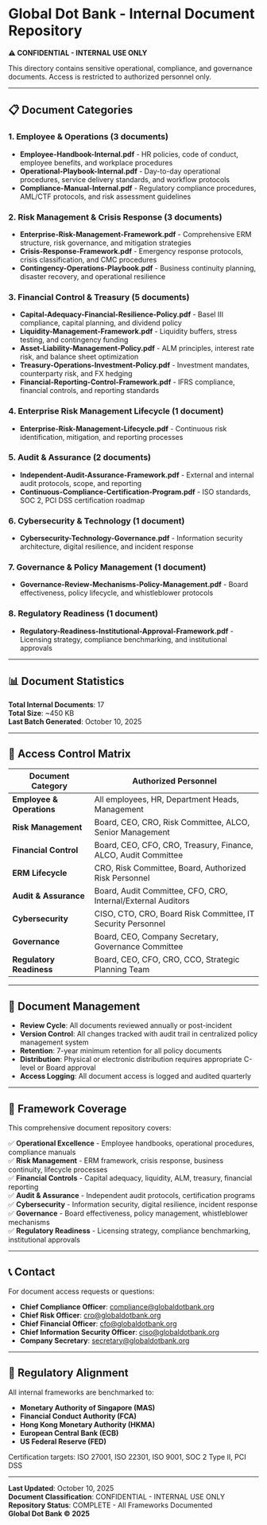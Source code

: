 # Global Dot Bank - Internal Document Repository

**⚠️ CONFIDENTIAL - INTERNAL USE ONLY**

This directory contains sensitive operational, compliance, and governance documents. Access is restricted to authorized personnel only.

---

## 📋 Document Categories

### 1. **Employee & Operations** (3 documents)
- **Employee-Handbook-Internal.pdf** - HR policies, code of conduct, employee benefits, and workplace procedures
- **Operational-Playbook-Internal.pdf** - Day-to-day operational procedures, service delivery standards, and workflow protocols
- **Compliance-Manual-Internal.pdf** - Regulatory compliance procedures, AML/CTF protocols, and risk assessment guidelines

### 2. **Risk Management & Crisis Response** (3 documents)
- **Enterprise-Risk-Management-Framework.pdf** - Comprehensive ERM structure, risk governance, and mitigation strategies
- **Crisis-Response-Framework.pdf** - Emergency response protocols, crisis classification, and CMC procedures
- **Contingency-Operations-Playbook.pdf** - Business continuity planning, disaster recovery, and operational resilience

### 3. **Financial Control & Treasury** (5 documents)
- **Capital-Adequacy-Financial-Resilience-Policy.pdf** - Basel III compliance, capital planning, and dividend policy
- **Liquidity-Management-Framework.pdf** - Liquidity buffers, stress testing, and contingency funding
- **Asset-Liability-Management-Policy.pdf** - ALM principles, interest rate risk, and balance sheet optimization
- **Treasury-Operations-Investment-Policy.pdf** - Investment mandates, counterparty risk, and FX hedging
- **Financial-Reporting-Control-Framework.pdf** - IFRS compliance, financial controls, and reporting standards

### 4. **Enterprise Risk Management Lifecycle** (1 document)
- **Enterprise-Risk-Management-Lifecycle.pdf** - Continuous risk identification, mitigation, and reporting processes

### 5. **Audit & Assurance** (2 documents)
- **Independent-Audit-Assurance-Framework.pdf** - External and internal audit protocols, scope, and reporting
- **Continuous-Compliance-Certification-Program.pdf** - ISO standards, SOC 2, PCI DSS certification roadmap

### 6. **Cybersecurity & Technology** (1 document)
- **Cybersecurity-Technology-Governance.pdf** - Information security architecture, digital resilience, and incident response

### 7. **Governance & Policy Management** (1 document)
- **Governance-Review-Mechanisms-Policy-Management.pdf** - Board effectiveness, policy lifecycle, and whistleblower protocols

### 8. **Regulatory Readiness** (1 document)
- **Regulatory-Readiness-Institutional-Approval-Framework.pdf** - Licensing strategy, compliance benchmarking, and institutional approvals

---

## 📊 Document Statistics

**Total Internal Documents**: 17  
**Total Size**: ~450 KB  
**Last Batch Generated**: October 10, 2025

---

## 🔐 Access Control Matrix

| Document Category | Authorized Personnel |
|-------------------|---------------------|
| **Employee & Operations** | All employees, HR, Department Heads, Management |
| **Risk Management** | Board, CEO, CRO, Risk Committee, ALCO, Senior Management |
| **Financial Control** | Board, CEO, CFO, CRO, Treasury, Finance, ALCO, Audit Committee |
| **ERM Lifecycle** | CRO, Risk Committee, Board, Authorized Risk Personnel |
| **Audit & Assurance** | Board, Audit Committee, CFO, CRO, Internal/External Auditors |
| **Cybersecurity** | CISO, CTO, CRO, Board Risk Committee, IT Security Personnel |
| **Governance** | Board, CEO, Company Secretary, Governance Committee |
| **Regulatory Readiness** | Board, CEO, CFO, CRO, CCO, Strategic Planning Team |

---

## 📝 Document Management

- **Review Cycle**: All documents reviewed annually or post-incident
- **Version Control**: All changes tracked with audit trail in centralized policy management system
- **Retention**: 7-year minimum retention for all policy documents
- **Distribution**: Physical or electronic distribution requires appropriate C-level or Board approval
- **Access Logging**: All document access is logged and audited quarterly

---

## 🎯 Framework Coverage

This comprehensive document repository covers:

✅ **Operational Excellence** - Employee handbooks, operational procedures, compliance manuals  
✅ **Risk Management** - ERM framework, crisis response, business continuity, lifecycle processes  
✅ **Financial Controls** - Capital adequacy, liquidity, ALM, treasury, financial reporting  
✅ **Audit & Assurance** - Independent audit protocols, certification programs  
✅ **Cybersecurity** - Information security, digital resilience, incident response  
✅ **Governance** - Board effectiveness, policy management, whistleblower mechanisms  
✅ **Regulatory Readiness** - Licensing strategy, compliance benchmarking, institutional approvals

---

## 📞 Contact

For document access requests or questions:
- **Chief Compliance Officer**: compliance@globaldotbank.org
- **Chief Risk Officer**: cro@globaldotbank.org
- **Chief Financial Officer**: cfo@globaldotbank.org
- **Chief Information Security Officer**: ciso@globaldotbank.org
- **Company Secretary**: secretary@globaldotbank.org

---

## 🚀 Regulatory Alignment

All internal frameworks are benchmarked to:
- **Monetary Authority of Singapore (MAS)**
- **Financial Conduct Authority (FCA)**
- **Hong Kong Monetary Authority (HKMA)**
- **European Central Bank (ECB)**
- **US Federal Reserve (FED)**

Certification targets: ISO 27001, ISO 22301, ISO 9001, SOC 2 Type II, PCI DSS

---

**Last Updated**: October 10, 2025  
**Document Classification**: CONFIDENTIAL - INTERNAL USE ONLY  
**Repository Status**: COMPLETE - All Frameworks Documented  
**Global Dot Bank © 2025**

